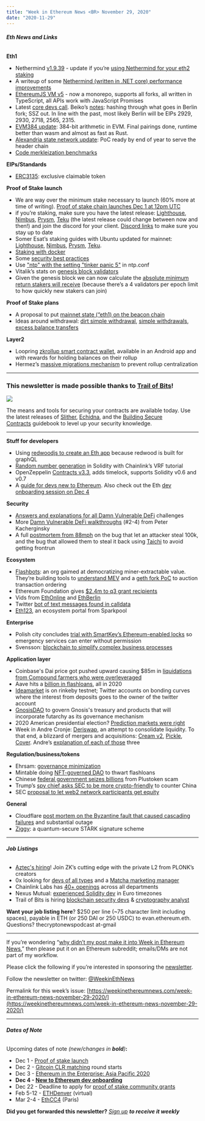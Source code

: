 ```yaml
---
title: "Week in Ethereum News <BR> November 29, 2020"
date: "2020-11-29"
---
```


###### **Eth News and Links**

**Eth1**

- Nethermind [v1.9.39](https://github.com/NethermindEth/nethermind/releases/tag/1.9.39) - update if you’re [using Nethermind for your eth2 staking](https://medium.com/nethermind-eth/an-important-announcement-from-the-nethermind-team-c31ce785b7f1)
- A writeup of some [Nethermind (written in .NET core) performance improvements](https://blog.scooletz.com/2020/11/23/improving-Nethermind-performance)
- [EthereumJS VM v5](https://blog.ethereum.org/2020/11/26/ethereumjs-vm-v5-release/) - now a monorepo, supports all forks, all written in TypeScript, all APIs work with JavaScript Promises
- Latest [core devs call](https://youtu.be/UGyqRoLwq1o?t=244). Beiko’s [notes](https://twitter.com/TimBeiko/status/1332324209649885184): hashing through what goes in Berlin fork; SSZ out. In line with the past, most likely Berlin will be EIPs 2929, 2930, 2718, 2565, 2315.
- [EVM384 update](https://notes.ethereum.org/@poemm/evm384-update4): 384-bit arithmetic in EVM. Final pairings done, runtime better than wasm and almost as fast as Rust.
- [Alexandria state network update](https://snakecharmers.ethereum.org/alexandria-dev-update-2/): PoC ready by end of year to serve the header chain
- [Code merkleization benchmarks](https://ethereum-magicians.org/t/eip-2926-chunk-based-code-merkleization/4555/13)

**EIPs/Standards**

- [ERC3135](https://github.com/ethereum/EIPs/pull/3135): exclusive claimable token

**Proof of Stake launch**

- We are way over the minimum stake necessary to launch (60% more at time of writing). [Proof of stake chain launches Dec 1 at 12pm UTC](https://blog.ethereum.org/2020/11/27/eth2-quick-update-no-21/)
- if you’re staking, make sure you have the latest release: [Lighthouse](https://github.com/sigp/lighthouse/releases/tag/v1.0.2), [Nimbus](https://github.com/status-im/nimbus-eth2/releases/tag/v1.0.0), [Prysm](https://github.com/prysmaticlabs/prysm/releases/tag/v1.0.2), [Teku](https://github.com/ConsenSys/teku/releases/tag/20.11.0) (the latest release could change between now and then!) and join the discord for your client. [Discord links](https://blog.ethereum.org/2020/11/27/eth2-quick-update-no-21/) to make sure you stay up to date
- Somer Esat’s staking guides with Ubuntu updated for mainnet: [Lighthouse](https://someresat.medium.com/guide-to-staking-on-ethereum-2-0-ubuntu-lighthouse-41de20513b12?sk=ac7477fd99b6648a5745a3e327f2701c), [Nimbus](https://someresat.medium.com/guide-to-staking-on-ethereum-2-0-ubuntu-nimbus-e86bdee8c550?sk=6d2d96e714d0ec41c702b94bddec5040), [Prysm](https://someresat.medium.com/guide-to-staking-on-ethereum-2-0-ubuntu-prysm-56f681646f74?sk=b61691b713d37802b8345855dc356b02), [Teku](https://someresat.medium.com/guide-to-staking-on-ethereum-2-0-ubuntu-teku-e4247e7c75a1?sk=6d63b55ebe821bd18788c99fa81e437c).
- [Staking with docker](https://github.com/eth2-educators/eth2-docker)
- Some [security best practices](https://www.coincashew.com/coins/overview-eth/guide-or-security-best-practices-for-a-eth2-validator-beaconchain-node)
- Use ["ntp" with the setting "tinker panic 5"](https://twitter.com/dankrad/status/1332427232766255108) in ntp.conf
- Vitalik’s stats on [genesis block validators](https://twitter.com/VitalikButerin/status/1331231955787030528)
- Given the genesis block we can now calculate the [absolute minimum return stakers will receive](https://twitter.com/AlexanderFisher/status/1331242944314085379) (because there’s a 4 validators per epoch limit to how quickly new stakers can join)

**Proof of Stake plans**

- A proposal to put [mainnet state (“eth1) on the beacon chain](https://ethresear.ch/t/executable-beacon-chain/8271)
- Ideas around withdrawal: [dirt simple withdrawal](https://ethresear.ch/t/dirt-simple-withdrawal-contract/8218), [simple withdrawals](https://ethresear.ch/t/simple-eth1-withdrawals-beacon-chain-centric/8256), [excess balance transfers](https://ethresear.ch/t/simple-transfers-of-excess-balance/8263)

**Layer2**

- Loopring [zkrollup smart contract wallet](https://medium.com/loopring-protocol/loopring-wallet-ethereum-unleashed-ac4173f940a5), available in an Android app and with rewards for holding balances on their rollup
- Hermez’s [massive migrations mechanism](https://blog.hermez.io/hermez-massive-migrations-mechanism/) to prevent rollup centralization

* * *

### **This newsletter is made possible thanks to [Trail of Bits](https://www.trailofbits.com/)!**

[![](https://cdn.substack.com/image/fetch/w_1456,c_limit,f_auto,q_auto:good,fl_progressive:steep/https%3A%2F%2Fbucketeer-e05bbc84-baa3-437e-9518-adb32be77984.s3.amazonaws.com%2Fpublic%2Fimages%2F90416e8c-9f60-429a-b5b1-b5beeec0a967_1876x1128.png)](https://cdn.substack.com/image/fetch/f_auto,q_auto:good,fl_progressive:steep/https%3A%2F%2Fbucketeer-e05bbc84-baa3-437e-9518-adb32be77984.s3.amazonaws.com%2Fpublic%2Fimages%2F90416e8c-9f60-429a-b5b1-b5beeec0a967_1876x1128.png)

The means and tools for securing your contracts are available today. Use the latest releases of [Slither](https://github.com/crytic/slither/releases/tag/0.6.14), [Echidna](https://github.com/crytic/echidna/releases/tag/v1.6.0), and the [Building Secure Contracts](https://github.com/crytic/building-secure-contracts) guidebook to level up your security knowledge.

* * *

**Stuff for developers**

- Using [redwoodjs to create an Eth app](https://patrickgallagher.dev/blog/2020/11/18/web3-redwood-intro/using-redwoodjs-to-create-an-ethereum-app) because redwood is built for graphQL
- [Random number generation](https://blog.chain.link/random-number-generation-solidity/) in Solidity with Chainlink’s VRF tutorial
- OpenZeppelin [Contracts v3.3](https://forum.openzeppelin.com/t/openzeppelin-contracts-3-3/4804), adds timelock, supports Solidity v0.6 and v0.7
- A [guide for devs new to Ethereum](https://www.linumlabs.com/articles/a-guide-for-developers-interested-in-learning-blockchain-development). Also check out the Eth [dev onboarding session on Dec 4](https://www.reddit.com/r/ethereum/comments/k086iv/dec_4_ethereum_dev_onboarding_2_feat_linda_xie/)

**Security**

- [Answers and explanations for all Damn Vulnerable DeFi](https://drdr-zz.medium.com/write-ups-and-lessons-learned-from-damn-vulnerable-defi-caa95d2678ec) challenges
- More [Damn Vulnerable DeFi walkthroughs](https://medium.com/@iphelix) (#2-4) from Peter Kacherginsky
- A full [postmortem from 88mph](https://medium.com/88mphapp/the-88mph-wild-ride-e09ec56ed079) on the bug that let an attacker steal 100k, and the bug that allowed them to steal it back using [Taichi](https://taichi.network/) to avoid getting frontrun

**Ecosystem**

- [Flashbots](https://medium.com/flashbots/frontrunning-the-mev-crisis-40629a613752): an org gaimed at democratizing miner-extractable value. They’re building tools to [understand MEV](https://github.com/flashbots/mev-inspect-rs) and a [geth fork PoC](https://github.com/flashbots/mev-geth) to auction transaction ordering
- Ethereum Foundation gives [$2.4m to q3 grant recipients](https://blog.ethereum.org/2020/11/25/esp-q3-updates/)
- Vids from [EthOnline](https://www.youtube.com/playlist?list=PLXzKMXK2aHh5K68HuJR8fKFuGFXCBQg0T) and [EthBerlin](https://twitter.com/_franzihei/status/1331286181259120644)
- Twitter [bot of text messages found in calldata](https://twitter.com/EtherText)
- [Eth123](https://eth123.org/), an ecosystem portal from Sparkpool

**Enterprise**

- Polish city concludes [trial with SmartKey’s Ethereum-enabled locks](https://cointelegraph.com/news/polish-city-becomes-first-to-adopt-ethereum-blockchain-for-emergency-services) so emergency services can enter without permission
- Svensson: [blockchain to simplify complex business processes](https://blog.web3labs.com/how-blockchain-simplifies-complex-business-processes)

**Application layer**

- Coinbase's Dai price got pushed upward causing $85m in [liquidations from Compound farmers who were overleveraged](https://www.comp.xyz/t/dai-liquidation-event/642)
- Aave hits a [billion in flashloans](https://twitter.com/twobitidiot/status/1332399827771068418), all in 2020
- [Ideamarket](https://rinkeby.ideamarket.io/) is on rinkeby testnet; Twitter accounts on bonding curves where the interest from deposits goes to the owner of the twitter account
- [GnosisDAO](https://blog.gnosis.pm/announcing-gnosisdao-a7102fcf9224) to govern Gnosis's treasury and products that will incorporate futarchy as its governance mechanism
- 2020 American presidential election? [Prediction markets were right](https://www.charlesrubenfeld.com/the-prediction-markets-were-right/)
- Week in Andre Cronje: [Deriswap](https://andrecronje.medium.com/deriswap-capital-efficient-swaps-futures-options-and-loans-ea424b24a41c), an attempt to consolidate liquidity. To that end, a blizzard of mergers and acquisitions: [Cream v2](https://medium.com/iearn/yearn-cream-v2-merger-e9fa6c6989b4), [Pickle](https://medium.com/iearn/pickle-yearn-ferment-co-operation-dill-eec43b93d0ea), [Cover](https://medium.com/iearn/yearn-cover-merger-651142828c45). Andre’s [explanation of each of those](https://andrecronje.medium.com/merger-acquisition-partnership-collaboration-nomenclature-in-the-decentralized-space-ca24370d6f27) three

**Regulation/business/tokens**

- Ehrsam: [governance minimization](https://www.fehrsam.xyz/blog/governance-minimization)
- Mintable doing [NFT-governed DAO](https://mintable.medium.com/mint-nft-dao-100-governed-by-nfts-18c99421230) to thwart flashloans
- Chinese [federal government seizes billions](https://www.theblockcrypto.com/post/85873/china-seize-billion-cryptos-from-plustoken-crackdown) from Plustoken scam
- Trump’s [spy chief asks SEC to be more crypto-friendly](https://www.washingtonexaminer.com/news/trump-spy-chief-seeks-sec-scrutiny-of-chinese-dominance-in-cryptocurrency) to counter China
- SEC [proposal to let web2 network participants get equity](https://ca.reuters.com/article/idUSL4N2IA3ON)

**General**

- Cloudflare [post mortem on the Byzantine fault that caused cascading failures](https://blog.cloudflare.com/a-byzantine-failure-in-the-real-world/) and substantial outage
- [Ziggy](https://twitter.com/EliBenSasson/status/1332057808611708951): a quantum-secure STARK signature scheme

* * *

###### **Job Listings**

- [Aztec's hiring](https://medium.com/aztec-protocol/were-hiring-5cd7cf5b0667)! Join ZK’s cutting edge with the private L2 from PLONK’s creators
- 0x looking for [devs of all types](https://0x.org/about/jobs) and a [Matcha marketing manager](https://boards.greenhouse.io/0x/jobs/4923909002)
- Chainlink Labs has [40+ openings](https://www.chainlinklabs.com/careers#open-roles) across all departments
- Nexus Mutual: [experienced Solidity dev](https://angel.co/company/nexus-mutual-1/jobs/967538-smart-contract-engineer) in Euro timezones
- Trail of Bits is hiring [blockchain security devs](https://jobs.lever.co/trailofbits/4f459855-3299-462f-9e73-299a840d5baf) & [cryptography analyst](https://jobs.lever.co/trailofbits/56af8506-3205-4c7b-b28d-ba8292bd1a47)

**Want your job listing here**? $250 per line (~75 character limit including spaces), payable in ETH (or 250 DAI or 250 USDC) to evan.ethereum.eth. Questions? thecryptonewspodcast at-gmail

* * *

If you’re wondering “[why didn’t my post make it into Week in Ethereum News](https://www.evanvanness.com/post/179914035841/why-didnt-my-post-make-the-newsletter),” then please put it on an Ethereum subreddit; emails/DMs are not part of my workflow.

Please click the following if you’re interested in sponsoring the [newsletter](https://www.evanvanness.com/post/625741875743227904/evan-is-live-on-balancer).

Follow the newsletter on twitter: [@WeekinEthNews](https://twitter.com/WeekInEthNews)

Permalink for this week’s issue: [https://weekinethereumnews.com/week-in-ethereum-news-november-29-2020/](https://weekinethereumnews.com/week-in-ethereum-news-november-29-2020/)

* * *

###### **Dates of Note**

Upcoming dates of note _(_new/changes in **bold**_)_**:**

- Dec 1 - [Proof of stake launch](https://blog.ethereum.org/2020/11/04/eth2-quick-update-no-19/) 
- Dec 2 - [Gitcoin CLR matching](https://gitcoin.co/grants) round starts
- Dec 3 - [Ethereum in the Enterprise: Asia Pacific 2020](https://entethalliance.org/ethereum-in-the-enterprise-asia-pacific-2020/)
- **Dec 4 - [New to Ethereum dev onboarding](https://www.reddit.com/r/ethereum/comments/k086iv/dec_4_ethereum_dev_onboarding_2_feat_linda_xie/)**
- Dec 22 - Deadline to apply for [proof of stake community grants](https://ethereum.org/en/eth2/get-involved/staking-community-grants/)
- Feb 5-12 - [ETHDenver](https://twitter.com/EthereumDenver/status/1328367230707396609) (virtual)
- Mar 2-4 - [EthCC4](https://ethcc.io/) (Paris)

**Did you get forwarded this newsletter?** _[Sign up](https://weekinethereum.substack.com/subscribe#about) **to receive it weekly**_
